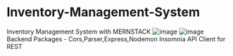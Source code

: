 # Inventory-Management-System
Inventory Management System with MERNSTACK
![image](https://github.com/firdaussulaiman/Inventory-Management-System/assets/121840184/a97811ce-9e63-4e05-94d5-8aec3fa6312a)
![image](https://github.com/firdaussulaiman/Inventory-Management-System/assets/121840184/9987a2de-138a-412d-9a1c-d863b61f4d08)
Backend Packages - Cors,Parser,Express,Nodemon
Insomnia API Client for REST 
